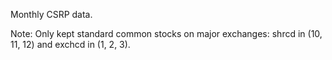 Monthly CSRP data. 

Note: Only kept standard common stocks on major exchanges: shrcd in (10, 11, 12) and exchcd in (1, 2, 3).
